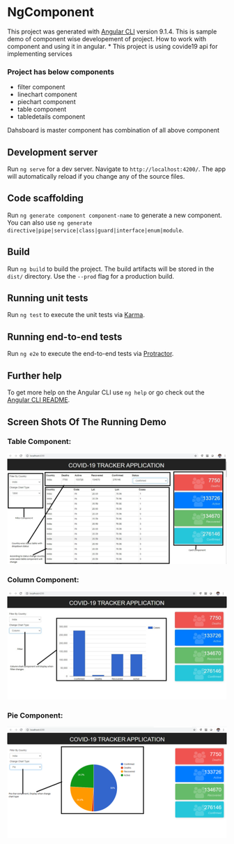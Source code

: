 # NgComponent

This project was generated with [Angular CLI](https://github.com/angular/angular-cli) version 9.1.4.
This is sample demo of component wise developement of project. How to work with component and using it in angular.
    * This project is using covide19 api for implementing services

### Project has below components
*   filter component
*   linechart component
*   piechart component
*   table component
*   tabledetails component

Dahsboard is master component has combination of all above component

## Development server

Run `ng serve` for a dev server. Navigate to `http://localhost:4200/`. The app will automatically reload if you change any of the source files.

## Code scaffolding

Run `ng generate component component-name` to generate a new component. You can also use `ng generate directive|pipe|service|class|guard|interface|enum|module`.

## Build

Run `ng build` to build the project. The build artifacts will be stored in the `dist/` directory. Use the `--prod` flag for a production build.

## Running unit tests

Run `ng test` to execute the unit tests via [Karma](https://karma-runner.github.io).

## Running end-to-end tests

Run `ng e2e` to execute the end-to-end tests via [Protractor](http://www.protractortest.org/).

## Further help

To get more help on the Angular CLI use `ng help` or go check out the [Angular CLI README](https://github.com/angular/angular-cli/blob/master/README.md).

## Screen Shots Of The Running Demo


### Table Component:
![chart typ](/images/table.jpg)

### Column Component:
![chart typ](/images/column.jpg)

### Pie Component:
![chart type](/images/chart.png)

